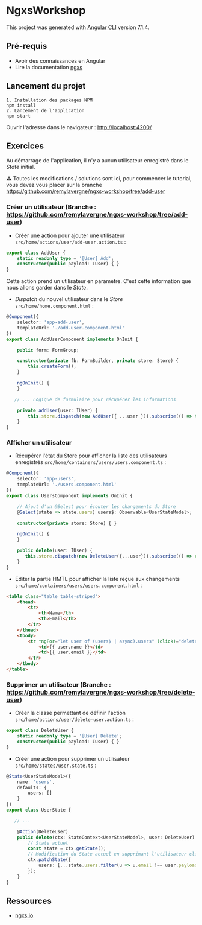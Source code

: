 # NgxsWorkshop

This project was generated with [Angular CLI](https://github.com/angular/angular-cli) version 7.1.4.

## Pré-requis

- Avoir des connaissances en Angular
- Lire la documentation [ngxs](https://www.ngxs.io/)

## Lancement du projet

```text
1. Installation des packages NPM
npm install
2. Lancement de l'application
npm start
```

Ouvrir l'adresse dans le navigateur : <http://localhost:4200/>

## Exercices

Au démarrage de l'application, il n'y a aucun utilisateur enregistré dans le *State* initial.

⚠️ Toutes les modifications / solutions sont ici, pour commencer le tutorial, vous devez vous placer sur la branche <https://github.com/remylavergne/ngxs-workshop/tree/add-user>

### Créer un utilisateur (Branche : <https://github.com/remylavergne/ngxs-workshop/tree/add-user>)

- Créer une action pour ajouter une utilisateur `src/home/actions/user/add-user.action.ts` :

```typescript
export class AddUser {
    static readonly type = '[User] Add';
    constructor(public payload: IUser) { }
}
```

Cette action prend un utilisateur en paramètre. C'est cette information que nous allons garder dans le *State*.

- *Dispatch* du nouvel utilisateur dans le *Store* `src/home/home.component.html` :

```typescript
@Component({
    selector: 'app-add-user',
    templateUrl: './add-user.component.html'
})
export class AddUserComponent implements OnInit {

    public form: FormGroup;

    constructor(private fb: FormBuilder, private store: Store) {
        this.createForm();
    }

    ngOnInit() {
    }

   // ... Logique de formulaire pour récupérer les informations

    private addUser(user: IUser) {
        this.store.dispatch(new AddUser({ ...user })).subscribe(() => this.form.reset());
    }
}
```

### Afficher un utilisateur

- Récupérer l'état du Store pour afficher la liste des utilisateurs enregistrés `src/home/containers/users/users.component.ts` :

```typescript
@Component({
    selector: 'app-users',
    templateUrl: './users.component.html'
})
export class UsersComponent implements OnInit {

    // Ajout d'un @Select pour écouter les changements du Store
    @Select(state => state.users) users$: Observable<UserStateModel>;

    constructor(private store: Store) { }

    ngOnInit() {
    }

    public delete(user: IUser) {
       this.store.dispatch(new DeleteUser({...user})).subscribe(() => console.log(`${user.email} supprimé`));
    }
}
```

- Editer la partie HMTL pour afficher la liste reçue aux changements `src/home/containers/users/users.component.html` :

```html
<table class="table table-striped">
    <thead>
        <tr>
            <th>Name</th>
            <th>Email</th>
        </tr>
    </thead>
    <tbody>
        <tr *ngFor="let user of (users$ | async).users" (click)="delete(user)">
            <td>{{ user.name }}</td>
            <td>{{ user.email }}</td>
        </tr>
    </tbody>
</table>
```

### Supprimer un utilisateur (Branche : <https://github.com/remylavergne/ngxs-workshop/tree/delete-user>)

- Créer la classe permettant de définir l'action `src/home/actions/user/delete-user.action.ts` :

```typescript
export class DeleteUser {
    static readonly type = '[User] Delete';
    constructor(public payload: IUser) { }
}
```

- Créer une action pour supprimer un utilisateur `src/home/states/user.state.ts` :

```typescript
@State<UserStateModel>({
    name: 'users',
    defaults: {
        users: []
    }
})
export class UserState {

   // ...

    @Action(DeleteUser)
    public delete(ctx: StateContext<UserStateModel>, user: DeleteUser): void {
        // State actuel
        const state = ctx.getState();
        // Modification du State actuel en supprimant l'utilisateur cliqué 
        ctx.patchState({
            users: [...state.users.filter(u => u.email !== user.payload.email)]
        });
    }
}
```

## Ressources

- [ngxs.io](https://www.ngxs.io/)